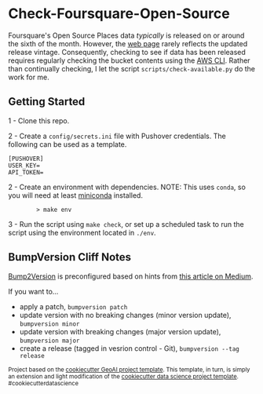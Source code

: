 # Check-Foursquare-Open-Source

Foursquare's Open Source Places data _typically_ is released on or around the sixth of the month. However, the [web page](https://docs.foursquare.com/data-products/docs/access-fsq-os-places) rarely reflects the updated release vintage. Consequently, checking to see if data has been released requires regularly checking the bucket contents using the [AWS CLI](https://aws.amazon.com/cli/). Rather than continually checking, I let the script `scripts/check-available.py` do the work for me.
## Getting Started

1 - Clone this repo.

2 - Create a `config/secrets.ini` file with Pushover credentials. The following can be used as a template.

```
[PUSHOVER]
USER_KEY=
API_TOKEN=
```

2 - Create an environment with dependencies. NOTE: This uses `conda`, so you will need at least [miniconda](https://www.anaconda.com/docs/getting-started/miniconda/install) installed.
    
```
        > make env
```

3 - Run the script using `make check`, or set up a scheduled task to run the script using the environment located in `./env`.

## BumpVersion Cliff Notes

[Bump2Version](https://github.com/c4urself/bump2version) is preconfigured based on hints from [this article on Medium](https://williamhayes.medium.com/versioning-using-bumpversion-4d13c914e9b8).

If you want to...

- apply a patch, `bumpversion patch`
- update version with no breaking changes (minor version update), `bumpversion minor`
- update version with breaking changes (major version update), `bumpversion major`
- create a release (tagged in vesrion control - Git), `bumpversion --tag release`

<p><small>Project based on the <a target="_blank" href="https://github.com/knu2xs/cookiecutter-geoai">cookiecutter GeoAI project template</a>. This template, in turn, is simply an extension and light modification of the <a target="_blank" href="https://drivendata.github.io/cookiecutter-data-science/">cookiecutter data science project template</a>. #cookiecutterdatascience</small></p>
